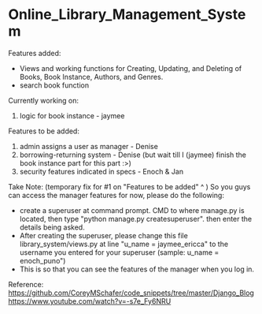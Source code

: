 # Online_Library_Management_System

Features added:
- Views and working functions for Creating, Updating, and Deleting of Books, Book Instance, Authors, and Genres.
- search book function

Currently working on:
1. logic for book instance - jaymee

Features to be added:
1. admin assigns a user as manager - Denise
2. borrowing-returning system - Denise (but wait till I (jaymee) finish the book instance part for this part :>)
3. security features indicated in specs - Enoch & Jan


Take Note:
(temporary fix for #1 on "Features to be added" ^ )
So you guys can access the manager features for now, please do the following:
- create a superuser at command prompt. CMD to where manage.py is located, then type "python manage.py createsuperuser". then enter the details being asked.
- After creating the superuser, please change this file library_system/views.py at line "u_name = jaymee_ericca" to the username you entered for your superuser (sample: u_name = enoch_puno")
- This is so that you can see the features of the manager when you log in.

Reference:
https://github.com/CoreyMSchafer/code_snippets/tree/master/Django_Blog
https://www.youtube.com/watch?v=-s7e_Fy6NRU
